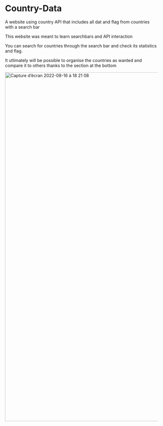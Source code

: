 # Country-Data
A website using country API that includes all dat and flag from countries with a search bar

This website was meant to learn searchbars and API interaction

You can search for countries through the search bar and check its statistics and flag.

It utlimately will be possible to organise the countries as wanted and compare it to others thanks to the section at the bottom

<img width="1152" alt="Capture d’écran 2022-08-16 à 18 21 08" src="https://user-images.githubusercontent.com/109336882/184929662-90ebf5f6-a3d5-41ef-9ff0-964393970d50.png">
